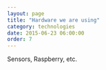 ```yaml
---
layout: page
title: "Hardware we are using"
category: technologies
date: 2015-06-23 06:00:00
order: 7
---
```


Sensors, Raspberry, etc.
